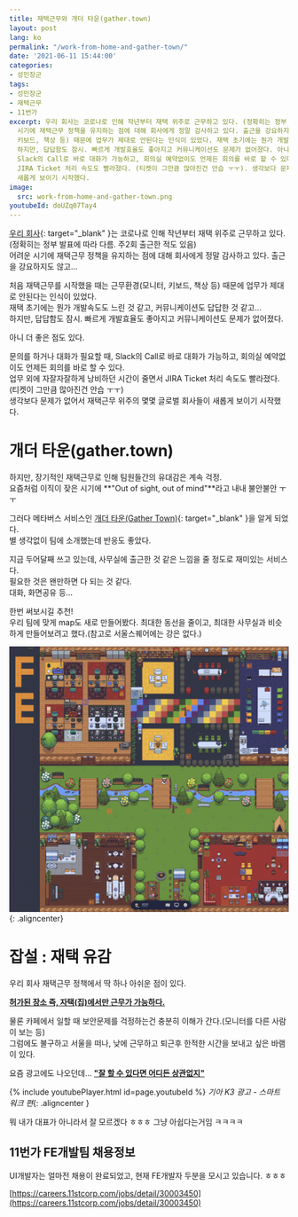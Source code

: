 ```yaml
---
title: 재택근무와 개더 타운(gather.town)
layout: post
lang: ko
permalink: "/work-from-home-and-gather-town/"
date: '2021-06-11 15:44:00'
categories:
- 성민장군
tags:
- 성민장군
- 재택근무
- 11번가
excerpt: 우리 회사는 코로나로 인해 작년부터 재택 위주로 근무하고 있다. (정확히는 정부 발표에 따라 다름. 주2회 출근한 적도 있음). 어려운
  시기에 재택근무 정책을 유지하는 점에 대해 회사에게 정말 감사하고 있다. 출근을 강요하지도 않고… 처음 재택근무를 시작했을 때는 근무환경(모니터,
  키보드, 책상 등) 때문에 업무가 제대로 안된다는 인식이 있었다. 재택 초기에는 뭔가 개발속도도 느린 것 같고, 커뮤니케이션도 답답한 것 같고…
  하지만, 답답함도 잠시. 빠르게 개발효율도 좋아지고 커뮤니케이션도 문제가 없어졌다. 아니 더 좋은 점도 있다. 문의를 하거나 대화가 필요할 때,
  Slack의 Call로 바로 대화가 가능하고, 회의실 예약없이도 언제든 회의를 바로 할 수 있다. 업무 외에 자잘자잘하게 낭비하던 시간이 줄면서
  JIRA Ticket 처리 속도도 빨라졌다. (티켓이 그만큼 많아진건 안습 ㅜㅜ). 생각보다 문제가 없어서 재택근무 위주의 몇몇 글로벌 회사들이
  새롭게 보이기 시작했다.
image:
  src: work-from-home-and-gather-town.png
youtubeId: doUZq07Tay4
---
```


[우리 회사](https://www.11st.co.kr/){: target="_blank" }는 코로나로 인해 작년부터 재택 위주로 근무하고 있다. (정확히는 정부 발표에 따라 다름. 주2회 출근한 적도 있음)  
어려운 시기에 재택근무 정책을 유지하는 점에 대해 회사에게 정말 감사하고 있다. 출근을 강요하지도 않고...

처음 재택근무를 시작했을 때는 근무환경(모니터, 키보드, 책상 등) 때문에 업무가 제대로 안된다는 인식이 있었다.  
재택 초기에는 뭔가 개발속도도 느린 것 같고, 커뮤니케이션도 답답한 것 같고...  
하지만, 답답함도 잠시. 빠르게 개발효율도 좋아지고 커뮤니케이션도 문제가 없어졌다. 

아니 더 좋은 점도 있다.

문의를 하거나 대화가 필요할 때, Slack의 Call로 바로 대화가 가능하고, 회의실 예약없이도 언제든 회의를 바로 할 수 있다.  
업무 외에 자잘자잘하게 낭비하던 시간이 줄면서 JIRA Ticket 처리 속도도 빨라졌다. (티켓이 그만큼 많아진건 안습 ㅜㅜ)  
생각보다 문제가 없어서 재택근무 위주의 몇몇 글로벌 회사들이 새롭게 보이기 시작했다.  

# 개더 타운(gather.town)

하지만, 장기적인 재택근무로 인해 팀원들간의 유대감은 계속 걱정.  
요즘처럼 이직이 잦은 시기에 **"Out of sight, out of mind"**라고 내내 불안불안 ㅜㅜ  

그러다 메타버스 서비스인 [개더 타운(Gather Town)](https://gather.town/){: target="_blank" }을 알게 되었다.  
별 생각없이 팀에 소개했는데 반응도 좋았다.

지금 두어달째 쓰고 있는데, 사무실에 출근한 것 같은 느낌을 줄 정도로 재미있는 서비스다.  
필요한 것은 왠만하면 다 되는 것 같다.  
대화, 화면공유 등...

한번 써보시길 추천!  
우리 팀에 맞게 map도 새로 만들어봤다. 최대한 동선을 줄이고, 최대한 사무실과 비슷하게 만들어보려고 했다.(참고로 서울스퀘어에는 강은 없다.)  

![내가 만든 FE개발팀 개더 타운 gather.town](/assets/img/2021/gather-town-2021.png){: .aligncenter}


# 잡설 : 재택 유감
우리 회사 재택근무 정책에서 딱 하나 아쉬운 점이 있다.  

**<u>허가된 장소 즉, 자택(집)에서만 근무가 가능하다.</u>**

물론 카페에서 일할 때 보안문제를 걱정하는건 충분히 이해가 간다.(모니터를 다른 사람이 보는 등)  
그럼에도 불구하고 서울을 떠나, 낮에 근무하고 퇴근후 한적한 시간을 보내고 싶은 바램이 있다.

요즘 광고에도 나오던데... **<u>"잘 할 수 있다면 어디든 상관없지"</u>**

{% include youtubePlayer.html id=page.youtubeId %}
*기아 K3 광고 - 스마트 워크 편*{: .aligncenter }

뭐 내가 대표가 아니라서 잘 모르겠다 ㅎㅎㅎ
그냥 아쉽다는거임 ㅋㅋㅋㅋ

## 11번가 FE개발팀 채용정보

UI개발자는 얼마전 채용이 완료되었고, 현재 FE개발자 두분을 모시고 있습니다.  ㅎㅎㅎ

[https://careers.11stcorp.com/jobs/detail/30003450](https://careers.11stcorp.com/jobs/detail/30003450)